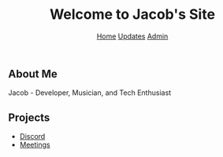<html lang="en">
<head>
    <meta charset="UTF-8">
    <meta name="viewport" content="width=device-width, initial-scale=1.0">
    <title>Jacob's Website</title>
    <link rel="stylesheet" href="style.css">
</head>
<body>
    <header>
        <h1>Welcome to Jacob's Site</h1>
        <nav>
            <a href="index.html">Home</a>
            <a href="updates.html">Updates</a>
            <a href="admin.html">Admin</a>
        </nav>
    </header>
    <section>
        <h2>About Me</h2>
        <p>Jacob - Developer, Musician, and Tech Enthusiast</p>
        <h2>Projects</h2>
        <ul>
            <li><a href="https://discord.gg/HrQGNS5AKQ">Discord</a></li>
            <li><a href="https://calendly.com/idapublic7/30min">Meetings</a></li>
        </ul>
    </section>
</body>
</html>
